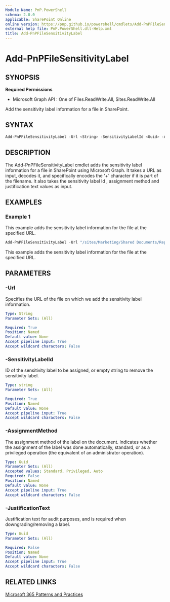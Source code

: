 ```yaml
---
Module Name: PnP.PowerShell
schema: 2.0.0
applicable: SharePoint Online
online version: https://pnp.github.io/powershell/cmdlets/Add-PnPFileSensitivityLabel.html
external help file: PnP.PowerShell.dll-Help.xml
title: Add-PnPFileSensitivityLabel
---
```


# Add-PnPFileSensitivityLabel

## SYNOPSIS

**Required Permissions**

  * Microsoft Graph API : One of Files.ReadWrite.All, Sites.ReadWrite.All

Add the sensitivity label information for a file in SharePoint.

## SYNTAX
```powershell
Add-PnPFileSensitivityLabel -Url <String> -SensitivityLabelId <Guid> -AssignmentMethod <Enum> -JustificationText <string>
```

## DESCRIPTION

The Add-PnPFileSensitivityLabel cmdlet adds the sensitivity label information for a file in SharePoint using Microsoft Graph. It takes a URL as input, decodes it, and specifically encodes the '+' character if it is part of the filename. It also takes the sensitivity label Id , assignment method and justification text values as input.

## EXAMPLES

### Example 1
This example adds the sensitivity label information for the file at the specified URL.

```powershell
Add-PnPFileSensitivityLabel -Url "/sites/Marketing/Shared Documents/Report.pptx" -SensitivityLabelId b5b11b04-05b3-4fe4-baa9-b7f5f65b8b64 -JustificationText "Previous label no longer applies" -AssignmentMethod Privileged
```

This example adds the sensitivity label information for the file at the specified URL.

## PARAMETERS

### -Url
Specifies the URL of the file on which we add the sensitivity label information.

```yaml
Type: String
Parameter Sets: (All)

Required: True
Position: Named
Default value: None
Accept pipeline input: True
Accept wildcard characters: False
```

### -SensitivityLabelId
ID of the sensitivity label to be assigned, or empty string to remove the sensitivity label.

```yaml
Type: string
Parameter Sets: (All)

Required: True
Position: Named
Default value: None
Accept pipeline input: True
Accept wildcard characters: False
```

### -AssignmentMethod
The assignment method of the label on the document. Indicates whether the assignment of the label was done automatically, standard, or as a privileged operation (the equivalent of an administrator operation).

```yaml
Type: Guid
Parameter Sets: (All)
Accepted values: Standard, Privileged, Auto
Required: False
Position: Named
Default value: None
Accept pipeline input: True
Accept wildcard characters: False
```

### -JustificationText
Justification text for audit purposes, and is required when downgrading/removing a label.

```yaml
Type: Guid
Parameter Sets: (All)

Required: False
Position: Named
Default value: None
Accept pipeline input: True
Accept wildcard characters: False
```

## RELATED LINKS

[Microsoft 365 Patterns and Practices](https://aka.ms/m365pnp)
